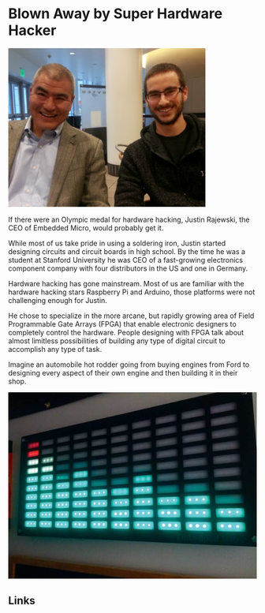 # Blown Away by Super Hardware Hacker

![Justin and Craig](img/justin.jpg "Justin Rajewski, hardware super hacker")

If there were an Olympic medal for hardware hacking, Justin Rajewski, 
the CEO of Embedded Micro, would probably get it.  

While most of us take pride in using a soldering iron, Justin 
started designing circuits and circuit boards in
high school.  By the time he was a student at Stanford University
he was CEO of a fast-growing electronics component company with four
distributors in the US and one in Germany.

Hardware hacking has gone mainstream.  Most of us are familiar with 
the hardware hacking stars Raspberry Pi and Arduino, those platforms
were not challenging enough for Justin.  

He chose to specialize in the more arcane, but rapidly growing
area of Field Programmable Gate Arrays (FPGA) that enable electronic
designers to completely control the hardware.  People designing
with FPGA talk about almost limitless possibilities of building
any type of digital circuit to accomplish any type of task.

Imagine an automobile hot rodder going from buying engines from Ford
to designing every aspect of their own engine and then building 
it in their shop.

![Giant Graphic Equalizer](img/make_giant_led.jpg "Giant Graphic Equalizer 2.5 x 1.25 feet")

## Links

 